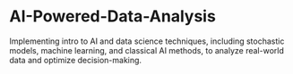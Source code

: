 # AI-Powered-Data-Analysis
Implementing intro to AI and data science techniques, including stochastic models, machine learning, and classical AI methods, to analyze real-world data and optimize decision-making.
